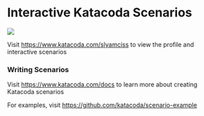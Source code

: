 # Interactive Katacoda Scenarios

[![](http://shields.katacoda.com/katacoda/slyamciss/count.svg)](https://www.katacoda.com/slyamciss "Get your profile on Katacoda.com")

Visit https://www.katacoda.com/slyamciss to view the profile and interactive scenarios

### Writing Scenarios
Visit https://www.katacoda.com/docs to learn more about creating Katacoda scenarios

For examples, visit https://github.com/katacoda/scenario-example
